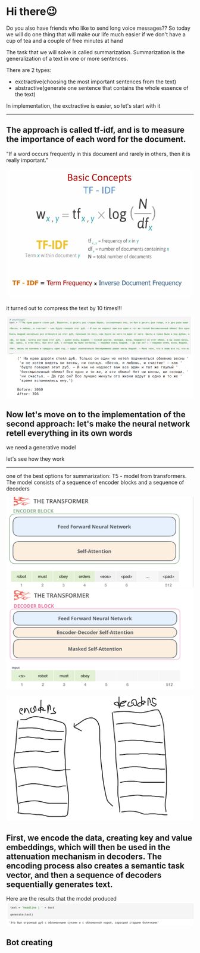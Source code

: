 # Hi there😉

Do you also have friends who like to send long voice messages??
So today we will do one thing that will make our life much easier if we don't have a cup of tea and a couple of free minutes at hand


The task that we will solve is called summarization. Summarization is the generalization of a text in one or more sentences.

There are 2 types:
- exctractive(choosing the most important sentences from the text)
- abstractive(generate one sentence that contains the whole essence of the text)

In implementation, the exctractive is easier, so let's start with it




-----------------------------------------------------------------------------------------------------
## The approach is called tf-idf, and is to measure the importance of each word for the document.

"If a word occurs frequently in this document and rarely in others, then it is really important."

![header](https://github.com/MariaSultanbekova/summarizer_bot/blob/main/images/tf-idf.png)


it turned out to compress the text by 10 times!!!

![](https://github.com/MariaSultanbekova/summarizer_bot/blob/main/images/text_before.png)
![](https://github.com/MariaSultanbekova/summarizer_bot/blob/main/images/text_after.png)


## Now let's move on to the implementation of the second approach: let's make the neural network retell everything in its own words


we need a generative model

let's see how they work




------------------------------------------------------------------------------------------------------------------------


one of the best options for summarization: T5 - model from transformers.
The model consists of a sequence of encoder blocks and a sequence of decoders


![](https://github.com/MariaSultanbekova/summarizer_bot/blob/main/images/encoder.png)
![](https://github.com/MariaSultanbekova/summarizer_bot/blob/main/images/decoder.png)

![](https://github.com/MariaSultanbekova/summarizer_bot/blob/main/images/encoder-decoder.png)

First, we encode the data, creating key and value embeddings, which will then be used in the attenuation mechanism in decoders.
The encoding process also creates a semantic task vector, and then a sequence of decoders sequentially generates text.
-------------------------------------------------------------------------------------------------------------------------

Here are the results that the model produced
![](https://github.com/MariaSultanbekova/summarizer_bot/blob/main/images/t5_results.png)




## Bot creating








